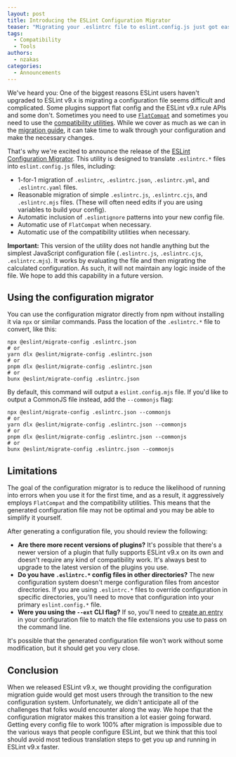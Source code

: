 ```yaml
---
layout: post
title: Introducing the ESLint Configuration Migrator
teaser: "Migrating your .eslintrc file to eslint.config.js just got easier."
tags:
  - Compatibility
  - Tools
authors:
  - nzakas
categories:
  - Announcements
---
```


We've heard you: One of the biggest reasons ESLint users haven't upgraded to ESLint v9.x is migrating a configuration file seems difficult and complicated. Some plugins support flat config and the ESLint v9.x rule APIs and some don't. Sometimes you need to use [`FlatCompat`](https://github.com/eslint/eslintrc?tab=readme-ov-file#usage-esm) and sometimes you need to use the [compatibility utilities](https://eslint.org/blog/2024/05/eslint-compatibility-utilities/). While we cover as much as we can in the [migration guide](https://eslint.org/docs/latest/use/configure/migration-guide), it can take time to walk through your configuration and make the necessary changes.

That's why we're excited to announce the release of the [ESLint Configuration Migrator](https://npmjs.com/package/@eslint/migrate-config). This utility is designed to translate `.eslintrc.*` files into `eslint.config.js` files, including:

* 1-for-1 migration of `.eslintrc`, `.eslintrc.json`, `.eslintrc.yml`, and `.eslintrc.yaml` files.
* Reasonable migration of simple `.eslintrc.js`, `.eslintrc.cjs`, and `.eslintrc.mjs` files. (These will often need edits if you are using variables to build your config).
* Automatic inclusion of `.eslintignore` patterns into your new config file.
* Automatic use of `FlatCompat` when necessary.
* Automatic use of the compatibility utilities when necessary.

**Important:** This version of the utility does not handle anything but the simplest JavaScript configuration file (`.eslintrc.js`, `.eslintrc.cjs`, `.eslintrc.mjs`). It works by evaluating the file and then migrating the calculated configuration. As such, it will not maintain any logic inside of the file. We hope to add this capability in a future version.

## Using the configuration migrator

You can use the configuration migrator directly from npm without installing it via `npx` or similar commands. Pass the location of the `.eslintrc.*` file to convert, like this:

```shell
npx @eslint/migrate-config .eslintrc.json
# or
yarn dlx @eslint/migrate-config .eslintrc.json
# or
pnpm dlx @eslint/migrate-config .eslintrc.json
# or
bunx @eslint/migrate-config .eslintrc.json
```

By default, this command will output a `eslint.config.mjs` file. If you'd like to output a CommonJS file instead, add the `--commonjs` flag:

```shell
npx @eslint/migrate-config .eslintrc.json --commonjs
# or
yarn dlx @eslint/migrate-config .eslintrc.json --commonjs
# or
pnpm dlx @eslint/migrate-config .eslintrc.json --commonjs
# or
bunx @eslint/migrate-config .eslintrc.json --commonjs
```

## Limitations

The goal of the configuration migrator is to reduce the likelihood of running into errors when you use it for the first time, and as a result, it aggressively employs `FlatCompat` and the compatibility utilities. This means that the generated configuration file may not be optimal and you may be able to simplify it yourself.

After generating a configuration file, you should review the following:

* **Are there more recent versions of plugins?** It's possible that there's a newer version of a plugin that fully supports ESLint v9.x on its own and doesn't require any kind of compatibility work. It's always best to upgrade to the latest version of the plugins you use.
* **Do you have `.eslintrc.*` config files in other directories?** The new configuration system doesn't merge configuration files from ancestor directories. If you are using `.eslintrc.*` files to override configuration in specific directories, you'll need to move that configuration into your primary `eslint.config.*` file.
* **Were you using the `--ext` CLI flag?** If so, you'll need to [create an entry](https://github.com/eslint/rewrite/tree/main/packages/migrate-config#--ext) in your configuration file to match the file extensions you use to pass on the command line.

It's possible that the generated configuration file won't work without some modification, but it should get you very close.

## Conclusion

When we released ESLint v9.x, we thought providing the configuration migration guide would get most users through the transition to the new configuration system. Unfortunately, we didn't anticipate all of the challenges that folks would encounter along the way. We hope that the configuration migrator makes this transition a lot easier going forward. Getting every config file to work 100% after migration is impossible due to the various ways that people configure ESLint, but we think that this tool should avoid most tedious translation steps to get you up and running in ESLint v9.x faster.
